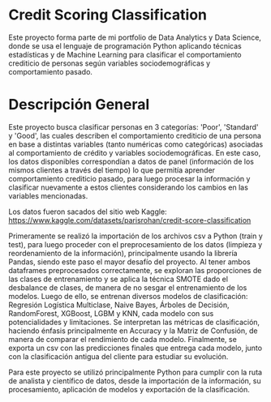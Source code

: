 # Credit Scoring Classification
Este proyecto forma parte de mi portfolio de Data Analytics y Data Science, donde se usa el lenguaje de programación Python aplicando técnicas estadísticas y de Machine Learning para clasificar el comportamiento crediticio de personas según variables sociodemográficas y comportamiento pasado.

# Descripción General 
Este proyecto busca clasificar personas en 3 categorías: 'Poor', 'Standard' y 'Good', las cuales describen el comportamiento crediticio de una persona en base a distintas variables (tanto numéricas como categóricas) asociadas al comportamiento de crédito y variables sociodemográficas. En este caso, los datos disponibles correspondían a datos de panel (información de los mismos clientes a través del tiempo) lo que permitía aprender comportamiento crediticio pasado, para luego procesar la información y clasificar nuevamente a estos clientes considerando los cambios en las variables mencionadas.

Los datos fueron sacados del sitio web Kaggle: https://www.kaggle.com/datasets/parisrohan/credit-score-classification

Primeramente se realizó la importación de los archivos csv a Python (train y test), para luego proceder con el preprocesamiento de los datos (limpieza y reordenamiento de la información), principalmente usando la librería Pandas, siendo este paso el mayor desafío del proyecto. Al tener ambos dataframes preprocesados correctamente, se exploran las proporciones de las clases de entrenamiento y se aplica la técnica SMOTE dado el desbalance de clases, de manera de no sesgar el entrenamiento de los modelos. Luego de ello, se entrenan diversos modelos de clasificación: Regresión Logística Multiclase, Naive Bayes, Árboles de Decisión, RandomForest, XGBoost, LGBM y KNN, cada modelo con sus potencialidades y limitaciones. Se interpretan las métricas de clasificación, haciendo énfasis principalmente en Accuracy y la Matriz de Confusión, de manera de comparar el rendimiento de cada modelo. Finalmente, se exporta un csv con las predicciones finales que entrega cada modelo, junto con la clasificación antigua del cliente para estudiar su evolución.

Para este proyecto se utilizó principalmente Python para cumplir con la ruta de analista y científico de datos, desde la importación de la información, su procesamiento, aplicación de modelos y exportación de la clasificación.
